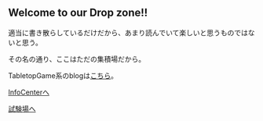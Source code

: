 ## Welcome to our Drop zone!!

適当に書き散らしているだけだから、あまり読んでいて楽しいと思うものではないと思う。

その名の通り、ここはただの集積場だから。

TabletopGame系のblogは[こちら](https://sykyugaming.wordpress.com/)。 

[InfoCenterへ](https://discord.gg/VGAKS54)

[試験場へ](https://sykyu.github.io/kobold.github.io/Top/index.html) 


